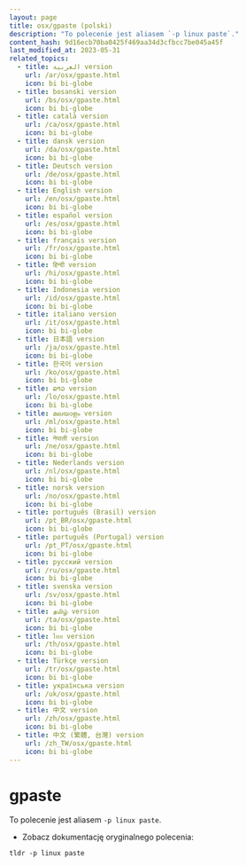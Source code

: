 ```yaml
---
layout: page
title: osx/gpaste (polski)
description: "To polecenie jest aliasem `-p linux paste`."
content_hash: 9d16ecb70ba0425f469aa34d3cfbcc7be045a45f
last_modified_at: 2023-05-31
related_topics:
  - title: العربية version
    url: /ar/osx/gpaste.html
    icon: bi bi-globe
  - title: bosanski version
    url: /bs/osx/gpaste.html
    icon: bi bi-globe
  - title: català version
    url: /ca/osx/gpaste.html
    icon: bi bi-globe
  - title: dansk version
    url: /da/osx/gpaste.html
    icon: bi bi-globe
  - title: Deutsch version
    url: /de/osx/gpaste.html
    icon: bi bi-globe
  - title: English version
    url: /en/osx/gpaste.html
    icon: bi bi-globe
  - title: español version
    url: /es/osx/gpaste.html
    icon: bi bi-globe
  - title: français version
    url: /fr/osx/gpaste.html
    icon: bi bi-globe
  - title: हिन्दी version
    url: /hi/osx/gpaste.html
    icon: bi bi-globe
  - title: Indonesia version
    url: /id/osx/gpaste.html
    icon: bi bi-globe
  - title: italiano version
    url: /it/osx/gpaste.html
    icon: bi bi-globe
  - title: 日本語 version
    url: /ja/osx/gpaste.html
    icon: bi bi-globe
  - title: 한국어 version
    url: /ko/osx/gpaste.html
    icon: bi bi-globe
  - title: ລາວ version
    url: /lo/osx/gpaste.html
    icon: bi bi-globe
  - title: മലയാളം version
    url: /ml/osx/gpaste.html
    icon: bi bi-globe
  - title: नेपाली version
    url: /ne/osx/gpaste.html
    icon: bi bi-globe
  - title: Nederlands version
    url: /nl/osx/gpaste.html
    icon: bi bi-globe
  - title: norsk version
    url: /no/osx/gpaste.html
    icon: bi bi-globe
  - title: português (Brasil) version
    url: /pt_BR/osx/gpaste.html
    icon: bi bi-globe
  - title: português (Portugal) version
    url: /pt_PT/osx/gpaste.html
    icon: bi bi-globe
  - title: русский version
    url: /ru/osx/gpaste.html
    icon: bi bi-globe
  - title: svenska version
    url: /sv/osx/gpaste.html
    icon: bi bi-globe
  - title: தமிழ் version
    url: /ta/osx/gpaste.html
    icon: bi bi-globe
  - title: ไทย version
    url: /th/osx/gpaste.html
    icon: bi bi-globe
  - title: Türkçe version
    url: /tr/osx/gpaste.html
    icon: bi bi-globe
  - title: українська version
    url: /uk/osx/gpaste.html
    icon: bi bi-globe
  - title: 中文 version
    url: /zh/osx/gpaste.html
    icon: bi bi-globe
  - title: 中文 (繁體, 台灣) version
    url: /zh_TW/osx/gpaste.html
    icon: bi bi-globe
---
```

# gpaste

To polecenie jest aliasem `-p linux paste`.

- Zobacz dokumentację oryginalnego polecenia:

`tldr -p linux paste`
